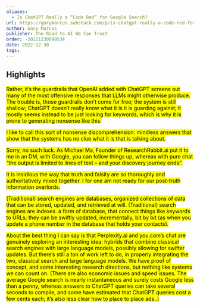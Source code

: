```yaml
---
aliases:
  - Is ChatGPT Really a “Code Red” for Google Search?
url: https://garymarcus.substack.com/p/is-chatgpt-really-a-code-red-for
author: Gary Marcus
publisher: The Road to AI We Can Trust
order: -20221230090534
date: 2022-12-30
tags:
---
```


## Highlights
<mark>Rather, it’s the guardrails that OpenAI added with ChatGPT screens out many of the most offensive responses that LLMs might otherwise produce. The trouble is, those guardrails don’t come for free; the system is still shallow; ChatGPT doesn’t really know what it is it is guarding against; it mostly seems instead to be just looking for keywords, which is why it is prone to generating nonsense like this:</mark>

<mark>I like to call this sort of nonsense discomprehension: mindless answers that show that the systems has no clue what it is that is talking about.</mark>

<mark>Sorry, no such luck. As Michael Ma, Founder of ResearchRabbit.ai put it to me in an DM, with Google, you can follow things up, whereas with pure chat “the output is limited to lines of text – and your discovery journey ends”.</mark>

<mark>It is insidious the way that truth and falsity are so thoroughly and authoritatively mixed together. I for one am not ready for our post-truth information overlords.</mark>

<mark>(Traditional) search engines are databases, organized collections of data that can be stored, updated, and retrieved at will. (Traditional) search engines are indexes. a form of database, that connect things like keywords to URLs; they can be swiftly updated, incrementally, bit by bit (as when you update a phone number in the database that holds your contacts).</mark>

<mark>About the best thing I can say is that Perplexity.ai and you.com’s chat are genuinely exploring an interesting idea: hybrids that combine classical search engines with large language models, possibly allowing for swifter updates. But there’s still a ton of work left to do, in properly integrating the two, classical search and large language models. We have proof of concept, and some interesting research directions, but nothing like systems we can count on. (There are also economic issues and speed issues. The average Google search is nearly instantaneous and surely costs Google less than a penny, whereas answers to ChatGPT queries can take several seconds to compile, and some have estimated that ChatGPT queries cost a few cents each; it’s also less clear how to place to place ads..)</mark>

